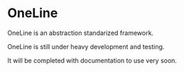 # OneLine
OneLine is an abstraction standarized framework. 

OneLine is still under heavy development and testing. 

It will be completed with documentation to use very soon.
